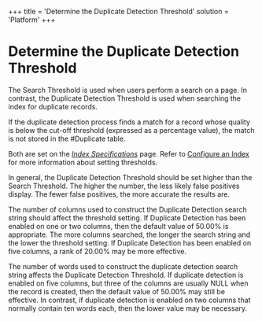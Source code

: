 +++
title = 'Determine the Duplicate Detection Threshold'
solution = 'Platform'
+++

# Determine the Duplicate Detection Threshold

The Search Threshold is used when users perform a search on a page. In
contrast, the Duplicate Detection Threshold is used when searching the
index for duplicate records.

If the duplicate detection process finds a match for a record whose
quality is below the cut-off threshold (expressed as a percentage
value), the match is not stored in the \#Duplicate table.

Both are set on the *[Index
Specifications](../Page_Desc/Index%20Specification%20H.htm)* page. Refer
to [Configure an Index](Configure%20an%20Index.htm) for more information
about setting thresholds.

In general, the Duplicate Detection Threshold should be set higher than
the Search Threshold. The higher the number, the less likely false
positives display. The fewer false positives, the more accurate the
results are.

The number of columns used to construct the Duplicate Detection search
string should affect the threshold setting. If Duplicate Detection has
been enabled on one or two columns, then the default value of 50.00% is
appropriate. The more columns searched, the longer the search string and
the lower the threshold setting. If Duplicate Detection has been enabled
on five columns, a rank of 20.00% may be more effective.

The number of words used to construct the duplicate detection search
string affects the Duplicate Detection Threshold. If duplicate detection
is enabled on five columns, but three of the columns are usually NULL
when the record is created, then the default value of 50.00% may still
be effective. In contrast, if duplicate detection is enabled on two
columns that normally contain ten words each, then the lower value may
be necessary.
